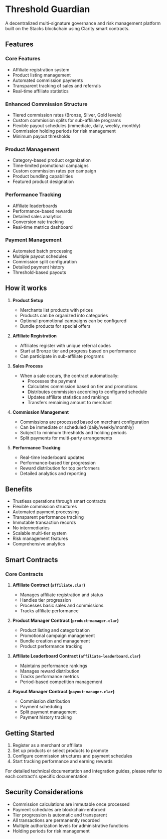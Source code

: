 # Threshold Guardian

A decentralized multi-signature governance and risk management platform built on the Stacks blockchain using Clarity smart contracts.

## Features

### Core Features
- Affiliate registration system
- Product listing management
- Automated commission payments
- Transparent tracking of sales and referrals
- Real-time affiliate statistics

### Enhanced Commission Structure
- Tiered commission rates (Bronze, Silver, Gold levels)
- Custom commission splits for sub-affiliate programs
- Flexible payout schedules (immediate, daily, weekly, monthly)
- Commission holding periods for risk management
- Minimum payout thresholds

### Product Management
- Category-based product organization
- Time-limited promotional campaigns
- Custom commission rates per campaign
- Product bundling capabilities
- Featured product designation

### Performance Tracking
- Affiliate leaderboards
- Performance-based rewards
- Detailed sales analytics
- Conversion rate tracking
- Real-time metrics dashboard

### Payment Management
- Automated batch processing
- Multiple payout schedules
- Commission split configuration
- Detailed payment history
- Threshold-based payouts

## How it works

1. **Product Setup**
   - Merchants list products with prices
   - Products can be organized into categories
   - Optional promotional campaigns can be configured
   - Bundle products for special offers

2. **Affiliate Registration**
   - Affiliates register with unique referral codes
   - Start at Bronze tier and progress based on performance
   - Can participate in sub-affiliate programs

3. **Sales Process**
   - When a sale occurs, the contract automatically:
     - Processes the payment
     - Calculates commission based on tier and promotions
     - Distributes commission according to configured schedule
     - Updates affiliate statistics and rankings
     - Transfers remaining amount to merchant

4. **Commission Management**
   - Commissions are processed based on merchant configuration
   - Can be immediate or scheduled (daily/weekly/monthly)
   - Subject to minimum thresholds and holding periods
   - Split payments for multi-party arrangements

5. **Performance Tracking**
   - Real-time leaderboard updates
   - Performance-based tier progression
   - Reward distribution for top performers
   - Detailed analytics and reporting

## Benefits

- Trustless operations through smart contracts
- Flexible commission structures
- Automated payment processing
- Transparent performance tracking
- Immutable transaction records
- No intermediaries
- Scalable multi-tier system
- Risk management features
- Comprehensive analytics

## Smart Contracts

### Core Contracts

1. **Affiliate Contract (`affiliate.clar`)**
   - Manages affiliate registration and status
   - Handles tier progression
   - Processes basic sales and commissions
   - Tracks affiliate performance

2. **Product Manager Contract (`product-manager.clar`)**
   - Product listing and categorization
   - Promotional campaign management
   - Bundle creation and management
   - Product performance tracking

3. **Affiliate Leaderboard Contract (`affiliate-leaderboard.clar`)**
   - Maintains performance rankings
   - Manages reward distribution
   - Tracks performance metrics
   - Period-based competition management

4. **Payout Manager Contract (`payout-manager.clar`)**
   - Commission distribution
   - Payment scheduling
   - Split payment management
   - Payment history tracking

## Getting Started

1. Register as a merchant or affiliate
2. Set up products or select products to promote
3. Configure commission structures and payment schedules
4. Start tracking performance and earning rewards

For detailed technical documentation and integration guides, please refer to each contract's specific documentation.

## Security Considerations

- Commission calculations are immutable once processed
- Payment schedules are blockchain-enforced
- Tier progression is automatic and transparent
- All transactions are permanently recorded
- Multiple authorization levels for administrative functions
- Holding periods for risk management